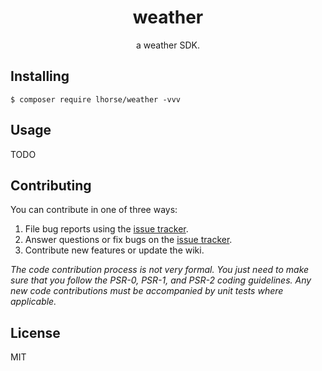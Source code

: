 <h1 align="center"> weather </h1>

<p align="center"> a weather SDK.</p>


## Installing

```shell
$ composer require lhorse/weather -vvv
```

## Usage

TODO

## Contributing

You can contribute in one of three ways:

1. File bug reports using the [issue tracker](https://github.com/lhorse/weather/issues).
2. Answer questions or fix bugs on the [issue tracker](https://github.com/lhorse/weather/issues).
3. Contribute new features or update the wiki.

_The code contribution process is not very formal. You just need to make sure that you follow the PSR-0, PSR-1, and PSR-2 coding guidelines. Any new code contributions must be accompanied by unit tests where applicable._

## License

MIT